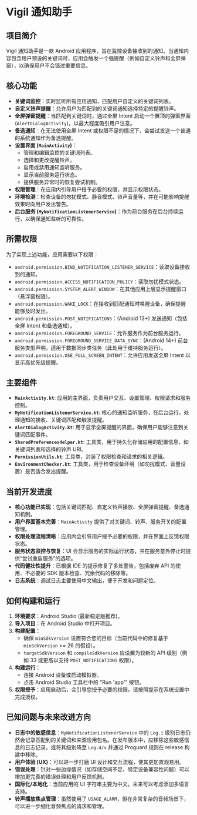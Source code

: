 # Vigil 通知助手

## 项目简介

Vigil 通知助手是一款 Android 应用程序，旨在监控设备接收到的通知。当通知内容包含用户预设的关键词时，应用会触发一个强提醒（例如自定义铃声和全屏弹窗），以确保用户不会错过重要信息。

## 核心功能

* **关键词监控**：实时监听所有应用通知，匹配用户自定义的关键词列表。
* **自定义铃声提醒**：允许用户为匹配到的关键词通知选择特定的提醒铃声。
* **全屏弹窗提醒**：当匹配到关键词时，通过全屏 Intent 启动一个置顶的弹窗界面 (`AlertDialogActivity`)，以最大程度吸引用户注意。
* **备选通知**：在无法使用全屏 Intent 或权限不足的情况下，会尝试发送一个普通的系统通知作为备选提醒。
* **设置界面 (`MainActivity`)**：
    * 管理和编辑监控的关键词列表。
    * 选择和更改提醒铃声。
    * 启用或禁用通知监听服务。
    * 显示当前服务运行状态。
    * 提供服务异常时的恢复尝试机制。
* **权限管理**：在应用内引导用户授予必要的权限，并显示权限状态。
* **环境检测**：检查设备的勿扰模式、静音模式、铃声音量等，并在可能影响提醒效果时向用户发出警告。
* **后台服务 (`MyNotificationListenerService`)**：作为前台服务在后台持续运行，以确保通知监听的可靠性。

## 所需权限

为了实现上述功能，应用需要以下权限：

* `android.permission.BIND_NOTIFICATION_LISTENER_SERVICE`：读取设备接收到的通知。
* `android.permission.ACCESS_NOTIFICATION_POLICY`：读取勿扰模式状态。
* `android.permission.SYSTEM_ALERT_WINDOW`：在其他应用上层显示提醒窗口（悬浮窗权限）。
* `android.permission.WAKE_LOCK`：在接收到匹配通知时唤醒设备，确保提醒能够及时发出。
* `android.permission.POST_NOTIFICATIONS`：(Android 13+) 发送通知（包括全屏 Intent 和备选通知）。
* `android.permission.FOREGROUND_SERVICE`：允许服务作为前台服务运行。
* `android.permission.FOREGROUND_SERVICE_DATA_SYNC`：(Android 14+) 前台服务类型声明，适用于数据同步类任务（此处用于维持服务运行）。
* `android.permission.USE_FULL_SCREEN_INTENT`：允许应用发送全屏 Intent 以显示高优先级提醒。

## 主要组件

* **`MainActivity.kt`**: 应用的主界面，负责用户交互、设置管理、权限请求和服务控制。
* **`MyNotificationListenerService.kt`**: 核心的通知监听服务，在后台运行，处理通知的接收、关键词匹配和触发提醒。
* **`AlertDialogActivity.kt`**: 用于显示全屏提醒的界面，确保用户能够注意到关键词匹配事件。
* **`SharedPreferencesHelper.kt`**: 工具类，用于持久化存储应用的配置信息，如关键词列表和选择的铃声 URI。
* **`PermissionUtils.kt`**: 工具类，封装了权限检查和请求的相关逻辑。
* **`EnvironmentChecker.kt`**: 工具类，用于检查设备环境（如勿扰模式、音量设置）是否适合发出提醒。

## 当前开发进度

* **核心功能已实现**：包括关键词匹配、自定义铃声播放、全屏弹窗提醒、备选通知机制。
* **用户界面基本完善**：`MainActivity` 提供了对关键词、铃声、服务开关的配置管理。
* **权限处理流程清晰**：应用内会引导用户授予必要的权限，并在界面上反馈权限状态。
* **服务状态监控与恢复**：UI 会显示服务的实际运行状态，并在服务意外停止时提供“尝试重启服务”的选项。
* **代码健壮性提升**：已根据 IDE 的提示修复了多处警告，包括废弃 API 的使用、不必要的 SDK 版本检查、冗余代码的移除等。
* **日志系统**：调试日志主要使用中文输出，便于开发和问题定位。

## 如何构建和运行

1.  **环境要求**：Android Studio (最新稳定版推荐)。
2.  **导入项目**：在 Android Studio 中打开项目。
3.  **构建配置**：
    * 确保 `minSdkVersion` 设置符合您的目标（当前代码中的修复基于 `minSdkVersion` >= 26 的假设）。
    * `targetSdkVersion` 和 `compileSdkVersion` 应设置为较新的 API 级别（例如 33 或更高以支持 `POST_NOTIFICATIONS` 权限）。
4.  **构建运行**：
    * 连接 Android 设备或启动模拟器。
    * 点击 Android Studio 工具栏中的 "Run 'app'" 按钮。
5.  **权限授予**：应用启动后，会引导您授予必要的权限。请按照提示在系统设置中完成授权。

## 已知问题与未来改进方向

* **日志中的敏感信息**：`MyNotificationListenerService` 中的 `Log.i` 级别日志仍然会记录匹配到的关键词和来源应用包名。在发布版本中，应移除这些敏感信息的日志记录，或将其级别降至 `Log.d/v` 并通过 Proguard 规则在 release 构建中移除。
* **用户体验 (UX)**：可以进一步打磨 UI 设计和交互流程，使其更加直观易用。
* **错误处理**：针对一些边缘情况（如存储空间不足、特定设备兼容性问题）可以增加更完善的错误处理和用户反馈机制。
* **国际化/本地化**：当前应用的 UI 字符串主要为中文。未来可以考虑添加多语言支持。
* **铃声播放焦点管理**：虽然使用了 `USAGE_ALARM`，但在非常复杂的音频场景下，可以进一步细化音频焦点的请求和管理。

